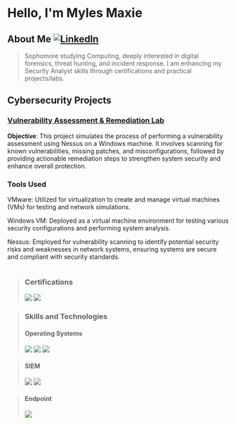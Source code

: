# Hello, I'm Myles Maxie

## About Me    [![LinkedIn](https://img.shields.io/badge/LinkedIn-Connect-blue?style=flat-square&logo=linkedin)](https://www.linkedin.com/in/milesmaxie/)

> Sophomore studying Computing, deeply interested in digital forensics, threat hunting, and incident response. I am enhancing my Security Analyst skills through certifications and practical projects/labs.

## Cybersecurity Projects
### [Vulnerability Assessment & Remediation Lab](https://github.com/yourusername/nessus-scanning)

**Objective**: This project simulates the process of performing a vulnerability assessment using Nessus on a Windows machine. It involves scanning for known vulnerabilities, missing patches, and misconfigurations, followed by providing actionable remediation steps to strengthen system security and enhance overall protection.

### Tools Used
VMware: Utilized for virtualization to create and manage virtual machines (VMs) for testing and network simulations.

Windows VM: Deployed as a virtual machine environment for testing various security configurations and performing system analysis.

Nessus: Employed for vulnerability scanning to identify potential security risks and weaknesses in network systems, ensuring systems are secure and compliant with security standards.


#

> ### Certifications
> <img src="https://img.shields.io/badge/-Network%2B-FF0000?&style=-the-badge&logo=CompTIA&logoColor=white" />
> <img src="https://img.shields.io/badge/-Security%2B-FF0000?&style=-the-badge&logo=CompTIA&logoColor=white" />

> ### Skills and Technologies
> #### Operating Systems
> <img src="https://img.shields.io/badge/-Windows-0078D4?&style=-the-badge&logo=windows&logoColor=white" />
> <img src="https://img.shields.io/badge/-macOS-000000?&style=-the-badge&logo=apple&logoColor=white" />
> <img src="https://img.shields.io/badge/-Ubuntu-E95420?&style=-the-badge&logo=ubuntu&logoColor=white" />

> #### SIEM
> <img src="https://img.shields.io/badge/-Microsoft_Sentinel-0078D4?&style=-the-badge&logo=Microsoft&logoColor=white" />
> <img src="https://img.shields.io/badge/-Splunk-000000?&style=-the-badge&logo=Splunk&logoColor=white" />

> #### Endpoint
> <img src="https://img.shields.io/badge/-Microsoft_Defender_for_Endpoint-00A4EF?&style=-the-badge&logo=Microsoft&logoColor=white" />







